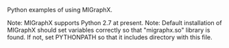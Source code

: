 Python examples of using MIGraphX.

Note: MIGraphX supports Python 2.7 at present.
Note: Default installation of MIGraphX should set variables correctly so
      that "migraphx.so" library is found.  If not, set PYTHONPATH so that
      it includes directory with this file.
